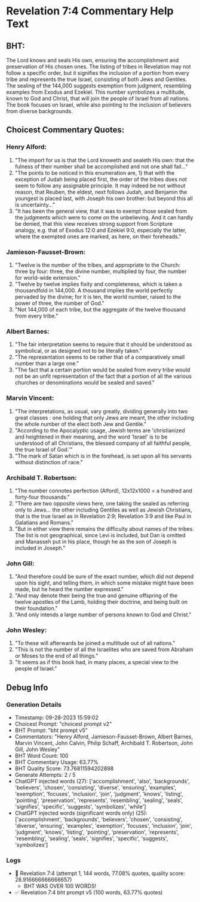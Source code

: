 # Revelation 7:4 Commentary Help Text

## BHT:
The Lord knows and seals His own, ensuring the accomplishment and preservation of His chosen ones. The listing of tribes in Revelation may not follow a specific order, but it signifies the inclusion of a portion from every tribe and represents the true Israel, consisting of both Jews and Gentiles. The sealing of the 144,000 suggests exemption from judgment, resembling examples from Exodus and Ezekiel. This number symbolizes a multitude, known to God and Christ, that will join the people of Israel from all nations. The book focuses on Israel, while also pointing to the inclusion of believers from diverse backgrounds.

## Choicest Commentary Quotes:
### Henry Alford:
1. "The import for us is that the Lord knoweth and sealeth His own: that the fulness of their number shall be accomplished and not one shall fail..."
2. "The points to be noticed in this enumeration are, 1) that with the exception of Judah being placed first, the order of the tribes does not seem to follow any assignable principle. It may indeed be not without reason, that Reuben, the eldest, next follows Judah, and Benjamin the youngest is placed last, with Joseph his own brother: but beyond this all is uncertainty..."
3. "It has been the general view, that it was to exempt those sealed from the judgments which were to come on the unbelieving. And it can hardly be denied, that this view receives strong support from Scripture analogy, e.g. that of Exodus 12:0 and Ezekiel 9:0, especially the latter, where the exempted ones are marked, as here, on their foreheads."

### Jamieson-Fausset-Brown:
1. "Twelve is the number of the tribes, and appropriate to the Church: three by four: three, the divine number, multiplied by four, the number for world-wide extension."
2. "Twelve by twelve implies fixity and completeness, which is taken a thousandfold in 144,000. A thousand implies the world perfectly pervaded by the divine; for it is ten, the world number, raised to the power of three, the number of God."
3. "Not 144,000 of each tribe, but the aggregate of the twelve thousand from every tribe."

### Albert Barnes:
1. "The fair interpretation seems to require that it should be understood as symbolical, or as designed not to be literally taken."
2. "The representation seems to be rather that of a comparatively small number than a large one."
3. "The fact that a certain portion would be sealed from every tribe would not be an unfit representation of the fact that a portion of all the various churches or denominations would be sealed and saved."

### Marvin Vincent:
1. "The interpretations, as usual, vary greatly, dividing generally into two great classes : one holding that only Jews are meant, the other including the whole number of the elect both Jew and Gentile."
2. "According to the Apocalyptic usage, Jewish terms are 'christianized and heightened in their meaning, and the word 'Israel' is to be understood of all Christians, the blessed company of all faithful people, the true Israel of God.'"
3. "The mark of Satan which is in the forehead, is set upon all his servants without distinction of race."

### Archibald T. Robertson:
1. "The number connotes perfection (Alford), 12x12x1000 = a hundred and forty-four thousands."
2. "There are two opposite views here, one taking the sealed as referring only to Jews... the other including Gentiles as well as Jewish Christians, that is the true Israel as in Revelation 2:9; Revelation 3:9 and like Paul in Galatians and Romans."
3. "But in either view there remains the difficulty about names of the tribes. The list is not geographical, since Levi is included, but Dan is omitted and Manasseh put in his place, though he as the son of Joseph is included in Joseph."

### John Gill:
1. "And therefore could be sure of the exact number, which did not depend upon his sight, and telling them, in which some mistake might have been made, but he heard the number expressed."
2. "And may denote their being the true and genuine offspring of the twelve apostles of the Lamb, holding their doctrine, and being built on their foundation."
3. "And only intends a large number of persons known to God and Christ."

### John Wesley:
1. "To these will afterwards be joined a multitude out of all nations."
2. "This is not the number of all the Israelites who are saved from Abraham or Moses to the end of all things."
3. "It seems as if this book had, in many places, a special view to the people of Israel."


## Debug Info
### Generation Details
- Timestamp: 09-28-2023 15:59:02
- Choicest Prompt: "choicest prompt v2"
- BHT Prompt: "bht prompt v5"
- Commentators: "Henry Alford, Jamieson-Fausset-Brown, Albert Barnes, Marvin Vincent, John Calvin, Philip Schaff, Archibald T. Robertson, John Gill, John Wesley"
- BHT Word Count: 100
- BHT Commentary Usage: 63.77%
- BHT Quality Score: 73.76811594202898
- Generate Attempts: 2 / 5
- ChatGPT injected words (27):
	['accomplishment', 'also', 'backgrounds', 'believers', 'chosen', 'consisting', 'diverse', 'ensuring', 'examples', 'exemption', 'focuses', 'inclusion', 'join', 'judgment', 'knows', 'listing', 'pointing', 'preservation', 'represents', 'resembling', 'sealing', 'seals', 'signifies', 'specific', 'suggests', 'symbolizes', 'while']
- ChatGPT injected words (significant words only) (25):
	['accomplishment', 'backgrounds', 'believers', 'chosen', 'consisting', 'diverse', 'ensuring', 'examples', 'exemption', 'focuses', 'inclusion', 'join', 'judgment', 'knows', 'listing', 'pointing', 'preservation', 'represents', 'resembling', 'sealing', 'seals', 'signifies', 'specific', 'suggests', 'symbolizes']

### Logs
- 🔄 Revelation 7:4 (attempt 1, 144 words, 77.08% quotes, quality score: 28.916666666666657) 
	- BHT WAS OVER 100 WORDS!
- ✅ Revelation 7:4 bht prompt v5 (100 words, 63.77% quotes)